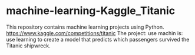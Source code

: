 # machine-learning-Kaggle_Titanic
This repository contains machine learning projects using Python.
https://www.kaggle.com/competitions/titanic
The project: use machin is: use learning to create a model that predicts which passengers survived the Titanic shipwreck.
